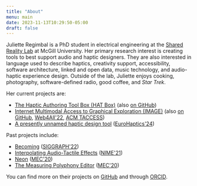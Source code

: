 ```yaml
---
title: "About"
menu: main
date: 2023-11-13T10:29:50-05:00
draft: false
---
```


Juliette Regimbal is a PhD student in electrical engineering at the [Shared Reality Lab](https://srl.mcgill.ca) at McGill University.
Her primary research interest is creating tools to best support audio and haptic designers.
They are also interested in language used to describe haptics, creativity support, accessibility, software architecture, linked and open data, music technology, and audio-haptic experience design.
Outside of the lab, Juliette enjoys cooking, photography, software-defined radio, good coffee, and *Star Trek*.

Her current projects are:

* [The Haptic Authoring Tool Box (HAT Box)](https://srl.mcgill.ca/hat-box) (also [on GitHub](https://github.com/JRegimbal/hat-box))
* [Internet Multimodal Access to Graphical Exploration (IMAGE)](https://image.a11y.mcgill.ca) (also [on GitHub](https://github.com/Shared-Reality-Lab/IMAGE-server), [Web4All'22](https://doi.org/10.1145/3493612.3520460), [ACM TACCESS](https://doi.org/10.1145/3665223))
* [A presently unnamed haptic design tool](https://github.com/JRegimbal/haptic-swatch) ([EuroHaptics'24](https://rdcu.be/dZbCt))

Past projects include:

* [Becoming](https://sonicarts.ucsd.edu/research/becoming.html) ([SIGGRAPH'22](https://doi.org/10.1145/3532834.3536209))
* [Interpolating Audio-Tactile Effects](https://github.com/JRegimbal/mmi) ([NIME'21](https://doi.org/10.21428/92fbeb44.1084cb07))
* [Neon](https://github.com/DDMAL/Neon) ([MEC'20](https://doi.org/10.17613/d41w-n008))
* [The Measuring Polyphony Editor](https://github.com/MeasuringPolyphony/mp_editor) ([MEC'20](https://doi.org/10.17613/5k88-9z02))

You can find more on their projects on [GitHub](https://github.com/JRegimbal) and through [ORCID](https://orcid.org/0000-0003-4902-046X).
